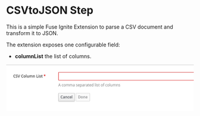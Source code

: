 # CSVtoJSON Step

This is a simple Fuse Ignite Extension to parse a CSV document and transform it to JSON.

The extension exposes one configurable field:
- **columnList** the list of columns.

![Screenshot](screenshot.png)


